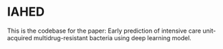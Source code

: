 # IAHED

This is the codebase for the paper: Early prediction of intensive care unit-acquired multidrug-resistant bacteria using deep learning model.
